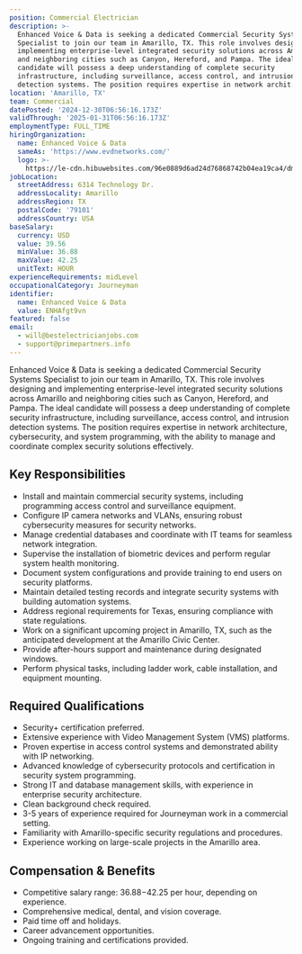 ```yaml
---
position: Commercial Electrician
description: >-
  Enhanced Voice & Data is seeking a dedicated Commercial Security Systems
  Specialist to join our team in Amarillo, TX. This role involves designing and
  implementing enterprise-level integrated security solutions across Amarillo
  and neighboring cities such as Canyon, Hereford, and Pampa. The ideal
  candidate will possess a deep understanding of complete security
  infrastructure, including surveillance, access control, and intrusion
  detection systems. The position requires expertise in network archit...
location: 'Amarillo, TX'
team: Commercial
datePosted: '2024-12-30T06:56:16.173Z'
validThrough: '2025-01-31T06:56:16.173Z'
employmentType: FULL_TIME
hiringOrganization:
  name: Enhanced Voice & Data
  sameAs: 'https://www.evdnetworks.com/'
  logo: >-
    https://le-cdn.hibuwebsites.com/96e0889d6ad24d76868742b04ea19ca4/dms3rep/multi/opt/enhanced-voice-and-data-networks-logo-530w.jpg
jobLocation:
  streetAddress: 6314 Technology Dr.
  addressLocality: Amarillo
  addressRegion: TX
  postalCode: '79101'
  addressCountry: USA
baseSalary:
  currency: USD
  value: 39.56
  minValue: 36.88
  maxValue: 42.25
  unitText: HOUR
experienceRequirements: midLevel
occupationalCategory: Journeyman
identifier:
  name: Enhanced Voice & Data
  value: ENHAfgt9vn
featured: false
email:
  - will@bestelectricianjobs.com
  - support@primepartners.info
---
```




Enhanced Voice & Data is seeking a dedicated Commercial Security Systems Specialist to join our team in Amarillo, TX. This role involves designing and implementing enterprise-level integrated security solutions across Amarillo and neighboring cities such as Canyon, Hereford, and Pampa. The ideal candidate will possess a deep understanding of complete security infrastructure, including surveillance, access control, and intrusion detection systems. The position requires expertise in network architecture, cybersecurity, and system programming, with the ability to manage and coordinate complex security solutions effectively.

## Key Responsibilities

- Install and maintain commercial security systems, including programming access control and surveillance equipment.
- Configure IP camera networks and VLANs, ensuring robust cybersecurity measures for security networks.
- Manage credential databases and coordinate with IT teams for seamless network integration.
- Supervise the installation of biometric devices and perform regular system health monitoring.
- Document system configurations and provide training to end users on security platforms.
- Maintain detailed testing records and integrate security systems with building automation systems.
- Address regional requirements for Texas, ensuring compliance with state regulations.
- Work on a significant upcoming project in Amarillo, TX, such as the anticipated development at the Amarillo Civic Center.
- Provide after-hours support and maintenance during designated windows.
- Perform physical tasks, including ladder work, cable installation, and equipment mounting.

## Required Qualifications

- Security+ certification preferred.
- Extensive experience with Video Management System (VMS) platforms.
- Proven expertise in access control systems and demonstrated ability with IP networking.
- Advanced knowledge of cybersecurity protocols and certification in security system programming.
- Strong IT and database management skills, with experience in enterprise security architecture.
- Clean background check required.
- 3-5 years of experience required for Journeyman work in a commercial setting.
- Familiarity with Amarillo-specific security regulations and procedures.
- Experience working on large-scale projects in the Amarillo area.

## Compensation & Benefits

- Competitive salary range: $36.88-$42.25 per hour, depending on experience.
- Comprehensive medical, dental, and vision coverage.
- Paid time off and holidays.
- Career advancement opportunities.
- Ongoing training and certifications provided.
